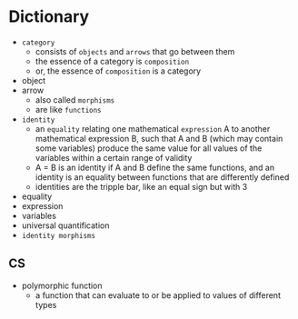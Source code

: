 # Dictionary

- `category`
  - consists of `objects` and `arrows` that go between them
  - the essence of a category is `composition`
  - or, the essence of `composition` is a category
- object
- arrow
  - also called `morphisms`
  - are like `functions`
- `identity`
  - an `equality` relating one mathematical `expression` A to another mathematical expression B, such that A and B (which may contain some variables) produce the same value for all values of the variables within a certain range of validity
  - A = B is an identity if A and B define the same functions, and an identity is an equality between functions that are differently defined
  - identities are the tripple bar, like an equal sign but with 3
- equality
- expression
- variables
- universal quantification
- `identity morphisms`

## CS

- polymorphic function
  - a function that can evaluate to or be applied to values of different types
